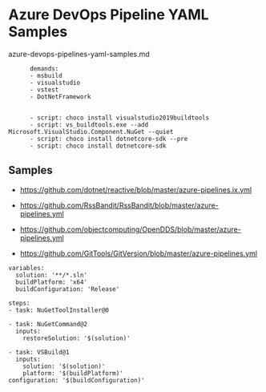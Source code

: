 # Azure DevOps Pipeline YAML Samples

azure-devops-pipelines-yaml-samples.md

```
      demands:
      - msbuild
      - visualstudio
      - vstest
      - DotNetFramework


      - script: choco install visualstudio2019buildtools
      - script: vs_buildtools.exe --add Microsoft.VisualStudio.Component.NuGet --quiet
      - script: choco install dotnetcore-sdk --pre
      - script: choco install dotnetcore-sdk
```

## Samples

*   https://github.com/dotnet/reactive/blob/master/azure-pipelines.ix.yml

*   https://github.com/RssBandit/RssBandit/blob/master/azure-pipelines.yml

*   https://github.com/objectcomputing/OpenDDS/blob/master/azure-pipelines.yml

*   https://github.com/GitTools/GitVersion/blob/master/azure-pipelines.yml


```
variables:
  solution: '**/*.sln'
  buildPlatform: 'x64'
  buildConfiguration: 'Release'

steps:
- task: NuGetToolInstaller@0

- task: NuGetCommand@2
  inputs:
    restoreSolution: '$(solution)'

- task: VSBuild@1
  inputs:
    solution: '$(solution)'
    platform: '$(buildPlatform)'
configuration: '$(buildConfiguration)'
```

